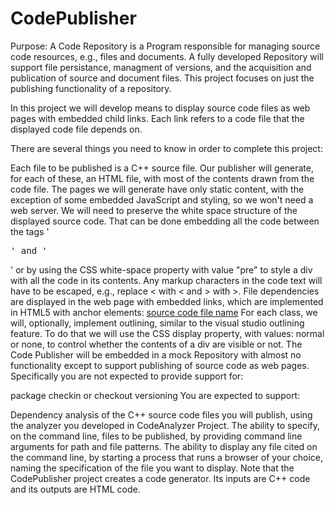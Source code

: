 # CodePublisher


Purpose:
A Code Repository is a Program responsible for managing source code resources, e.g., files and documents. A fully developed Repository will support file persistance, managment of versions, and the acquisition and publication of source and document files. This project focuses on just the publishing functionality of a repository.

In this project we will develop means to display source code files as web pages with embedded child links. Each link refers to a code file that the displayed code file depends on.

There are several things you need to know in order to complete this project:

Each file to be published is a C++ source file. Our publisher will generate, for each of these, an HTML file, with most of the contents drawn from the code file.
The pages we will generate have only static content, with the exception of some embedded JavaScript and styling, so we won't need a web server.
We will need to preserve the white space structure of the displayed source code. That can be done embedding all the code between the tags '<pre>' and '</pre>' or by using the CSS white-space property with value "pre" to style a div with all the code in its contents.
Any markup characters in the code text will have to be escaped, e.g., replace < with &lt; and > with &gt;.
File dependencies are displayed in the web page with embedded links, which are implemented in HTML5 with anchor elements:
<a href="[url of referenced html page]">source code file name</a>
For each class, we will, optionally, implement outlining, similar to the visual studio outlining feature. To do that we will use the CSS display property, with values: normal or none, to control whether the contents of a div are visible or not.
The Code Publisher will be embedded in a mock Repository with almost no functionality except to support publishing of source code as web pages. Specifically you are not expected to provide support for:

package checkin or checkout
versioning 
You are expected to support:

Dependency analysis of the C++ source code files you will publish, using the analyzer you developed in CodeAnalyzer Project.
The ability to specify, on the command line, files to be published, by providing command line arguments for path and file patterns.
The ability to display any file cited on the command line, by starting a process that runs a browser of your choice, naming the specification of the file you want to display.
Note that the CodePublisher project creates a code generator. Its inputs are C++ code and its outputs are HTML code.
